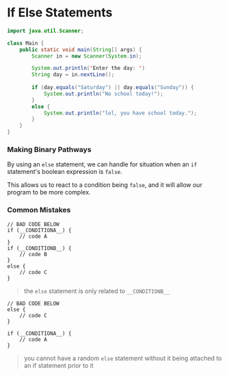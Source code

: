 # If Else Statements

```java
import java.util.Scanner;

class Main {
    public static void main(String[] args) {
        Scanner in = new Scanner(System.in);

        System.out.println('Enter the day: ')
        String day = in.nextLine();
        
        if (day.equals("Saturday") || day.equals("Sunday")) {
            System.out.println("No school today!");
        }
        else {
            System.out.println("lol, you have school today.");  
        }
    }
}
```

### Making Binary Pathways

By using an `else` statement, we can handle for situation when an `if` statement's boolean expression is `false`.

This allows us to react to a condition being `false`, and it will allow our program to be more complex.

### Common Mistakes

```
// BAD CODE BELOW
if (__CONDITIONA__) {
    // code A
}
if (__CONDITIONB__) {
    // code B
}
else {
    // code C
}
```

> the `else` statement is only related to `__CONDITIONB__`

```
// BAD CODE BELOW
else {
    // code C
}

if (__CONDITIONA__) {
    // code A 
}
```

> you cannot have a random `else` statement without it being attached to an if statement prior to it
